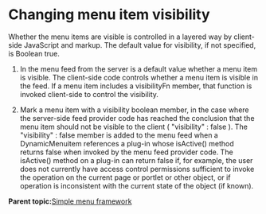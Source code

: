 # Changing menu item visibility 

Whether the menu items are visible is controlled in a layered way by client-side JavaScript and markup. The default value for visibility, if not specified, is Boolean true.

1.  In the menu feed from the server is a default value whether a menu item is visible. The client-side code controls whether a menu item is visible in the feed. If a menu item includes a visibilityFn member, that function is invoked client-side to control the visibility.

2.  Mark a menu item with a visibility boolean member, in the case where the server-side feed provider code has reached the conclusion that the menu item should not be visible to the client \( "visibility" : false \). The "visibility" : false member is added to the menu feed when a DynamicMenuitem references a plug-in whose isActive\(\) method returns false when invoked by the menu feed provider code. The isActive\(\) method on a plug-in can return false if, for example, the user does not currently have access control permissions sufficient to invoke the operation on the current page or portlet or other object, or if operation is inconsistent with the current state of the object \(if known\).


**Parent topic:**[Simple menu framework ](../dev-theme/themeopt_cust_menu.md)

